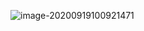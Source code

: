 ![image-20200919100921471](C:\Users\Xx_w\AppData\Roaming\Typora\typora-user-images\image-20200919100921471.png)